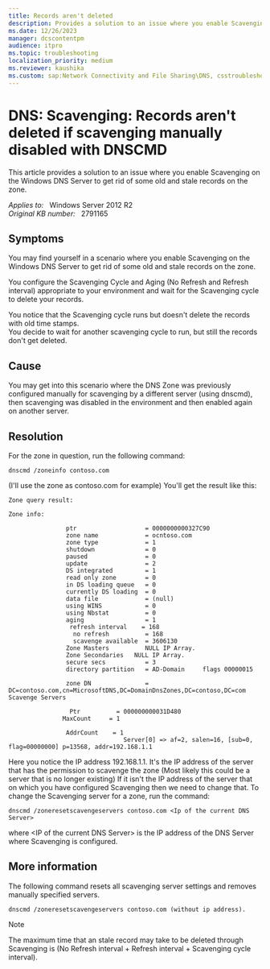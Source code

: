 ```yaml
---
title: Records aren't deleted
description: Provides a solution to an issue where you enable Scavenging on the Windows DNS Server to get rid of some old and stale records on the zone.
ms.date: 12/26/2023
manager: dcscontentpm
audience: itpro
ms.topic: troubleshooting
localization_priority: medium
ms.reviewer: kaushika
ms.custom: sap:Network Connectivity and File Sharing\DNS, csstroubleshoot
---
```

# DNS: Scavenging: Records aren't deleted if scavenging manually disabled with DNSCMD

This article provides a solution to an issue where you enable Scavenging on the Windows DNS Server to get rid of some old and stale records on the zone.

_Applies to:_ &nbsp; Windows Server 2012 R2  
_Original KB number:_ &nbsp; 2791165

## Symptoms

You may find yourself in a scenario where you enable Scavenging on the Windows DNS Server to get rid of some old and stale records on the zone.

You configure the Scavenging Cycle and Aging (No Refresh and Refresh interval) appropriate to your environment and wait for the Scavenging cycle to delete your records.

You notice that the Scavenging cycle runs but doesn't delete the records with old time stamps.  
You decide to wait for another scavenging cycle to run, but still the records don't get deleted.

## Cause

You may get into this scenario where the DNS Zone was previously configured manually for scavenging by a different server (using dnscmd), then scavenging was disabled in the environment and then enabled again on another server.

## Resolution

For the zone in question, run the following command:

```console
dnscmd /zoneinfo contoso.com
```

(I'll use the zone as contoso.com for example)
You'll get the result like this:

```console
Zone query result:

Zone info:

                ptr                   = 0000000000327C90
                zone name             = ocntoso.com
                zone type             = 1
                shutdown              = 0
                paused                = 0
                update                = 2
                DS integrated         = 1
                read only zone        = 0
                in DS loading queue   = 0
                currently DS loading  = 0
                data file             = (null)
                using WINS            = 0
                using Nbstat          = 0
                aging                 = 1
                 refresh interval    = 168
                  no refresh          = 168
                  scavenge available  = 3606130
                Zone Masters          NULL IP Array.
                Zone Secondaries   NULL IP Array.
                secure secs           = 3
                directory partition   = AD-Domain     flags 00000015

                zone DN               = DC=contoso.com,cn=MicrosoftDNS,DC=DomainDnsZones,DC=contoso,DC=com          Scavenge Servers

                 Ptr          = 000000000031D480
               MaxCount     = 1

                AddrCount    = 1
                                Server[0] => af=2, salen=16, [sub=0, flag=00000000] p=13568, addr=192.168.1.1
```

Here you notice the IP address 192.168.1.1.
It's the IP address of the server that has the permission to scavenge the zone (Most likely this could be a server that is no longer existing)
If it isn't the IP address of the server that on which you have configured Scavenging then we need to change that.
To change the Scavenging server for a zone, run the command:

```console
dnscmd /zoneresetscavengeservers contoso.com <Ip of the current DNS Server>
```

where \<IP of the current DNS Server> is the IP address of the DNS Server where Scavenging is configured.

## More information

The following command resets all scavenging server settings and removes manually specified servers.

```console
dnscmd /zoneresetscavengeservers contoso.com (without ip address).
```

> [!NOTE]
> The maximum time that an stale record may take to be deleted through Scavenging is (No Refresh interval + Refresh interval + Scavenging cycle interval).
